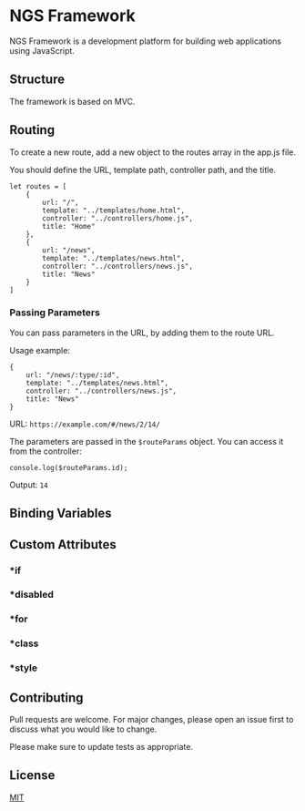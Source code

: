 # NGS Framework

NGS Framework is a development platform for building web applications using JavaScript.

## Structure

The framework is based on MVC. 

## Routing

To create a new route, add a new object to the routes array in the app.js file.

You should define the URL, template path, controller path, and the title.
```
let routes = [
    {
        url: "/",
        template: "../templates/home.html",
        controller: "../controllers/home.js",
        title: "Home"
    },
    {
        url: "/news",
        template: "../templates/news.html",
        controller: "../controllers/news.js",
        title: "News"
    }
]
```

### Passing Parameters

You can pass parameters in the URL, by adding them to the route URL.

Usage example:

```
{
    url: "/news/:type/:id",
    template: "../templates/news.html",
    controller: "../controllers/news.js",
    title: "News"
}
```

URL: ```https://example.com/#/news/2/14/```

The parameters are passed in the ```$routeParams``` object. You can access it from the controller:

```
console.log($routeParams.id);
```

Output: ```14```

## Binding Variables

## Custom Attributes

### *if

### *disabled

### *for

### *class

### *style

## Contributing
Pull requests are welcome. For major changes, please open an issue first to discuss what you would like to change.

Please make sure to update tests as appropriate.

## License
[MIT](https://choosealicense.com/licenses/mit/)